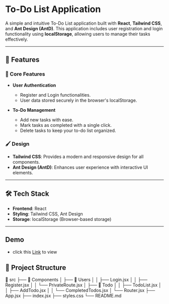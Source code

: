 # To-Do List Application

A simple and intuitive To-Do List application built with **React**, **Tailwind CSS**, and **Ant Design (AntD)**. This application includes user registration and login functionality using **localStorage**, allowing users to manage their tasks effectively.

---

## 🚀 Features

### 🌟 Core Features
- **User Authentication**
  - Register and Login functionalities.
  - User data stored securely in the browser's localStorage.

- **To-Do Management**
  - Add new tasks with ease.
  - Mark tasks as completed with a single click.
  - Delete tasks to keep your to-do list organized.

### 🖌️ Design
- **Tailwind CSS**: Provides a modern and responsive design for all components.
- **Ant Design (AntD)**: Enhances user experience with interactive UI elements.

---

## 🛠️ Tech Stack

- **Frontend**: React
- **Styling**: Tailwind CSS, Ant Design
- **Storage**: localStorage (Browser-based storage)

---

## Demo
- click this <a href="https://todo-list-indol-nine-20.vercel.app/">Link</a> to view


## 📂 Project Structure

📁 src
├── 📁 Components
│ ├── 📁 Users
│ │ ├── Login.jsx
│ │ ├── Register.jsx
│ │ └── PrivateRoute.jsx
│ ├── 📁 Todo
│ │ ├── TodoList.jsx
│ │ ├── AddTodo.jsx
│ │ └── CompletedTodos.jsx
│ └── Router.jsx
├── App.jsx
├── index.jsx
├── styles.css
└── README.md
